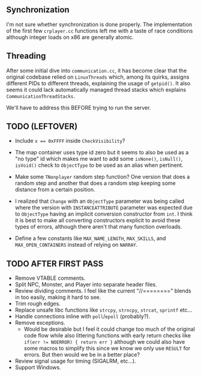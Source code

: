 ## Synchronization
I'm not sure whether synchronization is done properly. The implementation of the first few `crplayer.cc` functions left me with a taste of race conditions although integer loads on x86 are generally atomic.

## Threading
After some initial dive into `communication.cc`, it has become clear that the original codebase relied on `LinuxThreads` which, among its quirks, assigns different PIDs to different threads, explaining the usage of `getpid()`. It also seems it could lack automatically managed thread stacks which explains `CommunicationThreadStacks`.

We'll have to address this BEFORE trying to run the server.

## TODO (LEFTOVER)
- Include `x == 0xFFFF` inside `CheckVisibility`?
- The map container uses type id zero but it seems to also be used as a "no type"
  id which makes me want to add some `isNone()`, `isNull()`, `isVoid()` check to
  `ObjectType` to be used as an alias when pertinent.
- Make some `TNonplayer` random step function? One version that does a random step
  and another that does a random step keeping some distance from a certain position.

- I realized that `Change` with an `ObjectType` parameter was being called where
  the version with `INSTANCEATTRIBUTE` parameter was expected due to `ObjectType`
  having an implicit conversion constructor from `int`. I think it is best to make
  all converting constructors explicit to avoid these types of errors, although
  there aren't that many function overloads.

- Define a few constants like `MAX_NAME_LENGTH`, `MAX_SKILLS`, and `MAX_OPEN_CONTAINERS`
  instead of relying on `NARRAY`.

## TODO AFTER FIRST PASS
- Remove VTABLE comments.
- Split NPC, Monster, and Player into separate header files.
- Review dividing comments. I feel like the current "//========" blends in too easily, making it hard to see.
- Trim rough edges.
- Replace unsafe libc functions like `strcpy`, `strncpy`, `strcat`, `sprintf` etc...
- Handle connections inline with `poll`/`epoll` (probably?).
- Remove exceptions.
	- Would be desirable but I feel it could change too much of the original code flow while also
		littering functions with early return checks like `if(err != NOERROR) { return err }` although
		we could also have some macros to simplify this since we know we only use `RESULT` for errors.
		But then would we be in a better place?
- Review signal usage for timing (SIGALRM, etc...).
- Support Windows.
